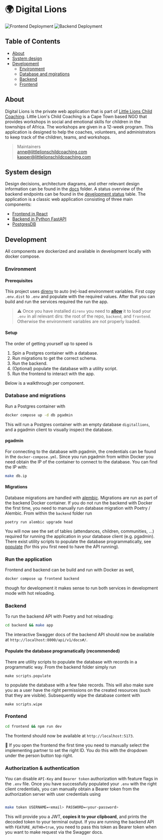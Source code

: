 # :earth_africa: Digital Lions

![Frontend Deployment](https://github.com/Little-Lions/digital-lions/actions/workflows/backend.yml/badge.svg)
![Backend Deployment](https://github.com/Little-Lions/digital-lions/actions/workflows/frontend.yml/badge.svg)

## Table of Contents

- [About](#about)
- [System design](#system-design)
- [Development](#development)
  - [Environment](#environment)
  - [Database and mgirations](#database-and-migrations)
  - [Backend](#backend)
  - [Frontend](#frontend)

## About

Digital Lions is the private web application that is part of [Little Lions Child Coaching](https://littlelionschildcoaching.com/). Little Lion's Child Coaching is a Cape Town based NGO that provides workshops in social and emotional skills for children in the townships of Africa. The workshops are given in a 12-week program. This application is designed to help the coaches, volunteers, and administrators to keep track of the children, teams, and workshops.

> Maintainers  
>  [anne@littlelionschildcoaching.com](mailto:anne@littlelionschildcoaching.com)  
>  [kasper@littlelionschildcoaching.com](mailto:kasper@littlelionschildcoaching.com)

## System design

Design decisions, architecture diagrams, and other relevant design information can be found in the [docs](docs) folder. A status overview of the backend endpoints can be found in the [development status](docs/README.md) table.
The application is a classic web application consisting of three main components:

- [Frontend in React](frontend)
- [Backend in Python FastAPI](backend)
- [PostgresDB](architecture/decisions/00-inital-concept.md)

## Development

All components are dockerized and available in development locally with docker compose.

### Environment

#### Prerequisites

This project uses [direnv](https://direnv.net/) to auto (re)-load environment variables. First copy `.env.dist` to `.env` and populate with the required values. After that you can build and run the services required the run the app.

> :warning: Once you have installed `direnv` you need to **[allow](https://direnv.net/#quick-demo)** it to load your `.env` in all relevant dirs: the root of the repo, `backend`, and `frontend`. Otherwise the environment variables are not properly loaded.

#### Setup

The order of getting yourself up to speed is

1. Spin a Postgres container with a database.
2. Run migrations to get the correct schema.
3. Run the backend.
4. (Optional) populate the database with a utility script.
5. Run the frontend to interact with the app.

Below is a walkthrough per component.

### Database and migrations

Run a Postgres container with

```bash
docker compose up -d db pgadmin
```

This will run a Postgres container with an empty database `digitallions`, and a pgadmin client to visually inspect the database.

#### pgadmin

For connecting to the database with pgadmin, the credentials can be found in the `docker-compose.yml`. Since you run pgadmin from within Docker you need obtain the IP of the container to connect to the database. You can find the IP with:

```bash
make db.ip
```

#### Migrations

Database migrations are handled with [alembic](https://alembic.sqlalchemy.org/en/latest/). Migrations are run as part of the backend Docker container. If you do not run the backend with Docker the first time, you need to manually run database migration with Poetry / Alembic. From within the `backend` folder run

```
poetry run alembic upgrade head
```

You will now see the set of tables (attendances, children, communities, ...) required for running the application in your database client (e.g. pgadmin). There exist utility scripts to populate the database programmatically, see [populate](#populate-the-database) (for this you first need to have the API running).

### Run the application

Frontend and backend can be build and run with Docker as well,

```bash
docker compose up frontend backend
```

though for development it makes sense to run both services in development mode with hot reloading.

### Backend

To run the backend API with Poetry and hot reloading:

```bash
cd backend && make app
```

The interactive Swagger docs of the backend API should now be available at `http://localhost:8000/api/v1/docs#/`.

#### Populate the database programatically (**recommended**)

There are utility scripts to populate the database with records in a programmatic way. From the backend folder simply run

```
make scripts.populate
```

to populate the database with a few fake records. This will also make sure you as a user have the right permissions on the created resources (such that they are visible). Subsequently wipe the database content with

```
make scripts.wipe
```

### Frontend

```bash
cd frontend && npm run dev
```

The frontend should now be available at `http://localhost:5173`.

**:bug:** If you open the frontend the first time you need to manually select the implementing partner to set the right ID. You do this with the dropdown under the person button top right.

### Authorization & authentication

You can disable `API-Key` and `Bearer token` authorization with feature flags in the `.env` file. Once you have successfully populated your `.env` with the right client credentials, you can manually obtain a Bearer token from the authorization server with user credentials using

```bash

make token USERNAME=<email> PASSWORD=<your-password>
```

This will provide you a JWT, **copies it to your clipboard**, and prints the decoded token to your terminal output. If you are running the backend API with `FEATURE_AUTH0=true`, you need to pass this token as Bearer token when you want to make request via the Swagger docs.

